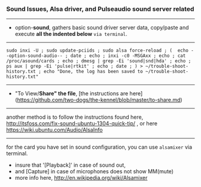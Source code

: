 ### Sound Issues, Alsa driver, and Pulseaudio sound server related
***
* option-**sound**, gathers basic sound driver server data, copy/paste and execute **all the indented below** `via terminal`.

***
`
sudo inxi -U ;
sudo update-pciids ;
sudo alsa force-reload ;
( 
  echo --option-sound-audio-- ;
  date ;
  echo ;
  inxi -c0 -MSGAxx ;
  echo ;
  cat /proc/asound/cards ;
  echo ;
  dmesg | grep -Ei 'sound|snd|hda' ;
  echo ;
  ps aux | grep -Ei 'pulse|rtkit' ;
  echo ;
  date ;
) > ~/trouble-shoot-history.txt ;
 echo "Done, the log has been saved to ~/trouble-shoot-history.txt" 
 `
***
* "To View/**Share" the file**, [the instructions are here] (https://github.com/two-dogs/the-kennel/blob/master/to-share.md)

***
another method is to follow the instructions found here, http://itsfoss.com/fix-sound-ubuntu-1304-quick-tip/ , or here https://wiki.ubuntu.com/Audio/AlsaInfo
***
for the card you have set in sound configuration, you can use `alsamixer` via terminal.

* insure that '[Playback]' in case of sound out,
* and [Capture] in case of microphones does not show MM(mute)
* more info here, http://en.wikipedia.org/wiki/Alsamixer
